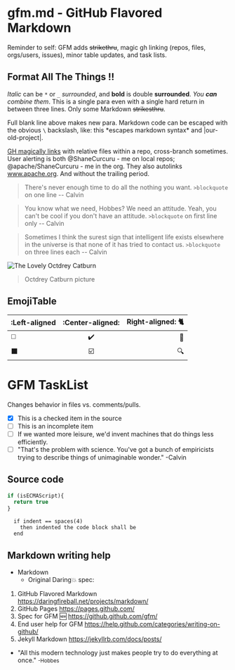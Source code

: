 # gfm.md - GitHub Flavored Markdown

Reminder to self: GFM adds ~~strikethru~~, magic gh linking (repos, files,
orgs/users, issues), minor table updates, and task lists.

## Format All The Things :bangbang:

*Italic* can be `*` or `_` _surrounded_, and **bold** is double **surrounded**.
_You **can** combine them_. This is a single para even with a single hard
return in between three lines.  Only some Markdown ~~strikesthru~~.

Full blank line above makes new para.  Markdown code can be escaped 
with the obvious `\` backslash, like: this \*escapes markdown syntax\* and \|our-old-project\|.

[GH magically links](bootstrap3.html) with relative files within a repo, cross-branch sometimes.
User alerting is both @ShaneCurcuru - me on local repos; @apache/ShaneCurcuru - me in the org.  They also autolinks www.apache.org.  And without the trailing period.

> There's never enough time to do all the nothing you want. `>blockquote` on one line -- Calvin 

> You know what we need, Hobbes? We need an attitude. Yeah, you can't 
be cool if you don't have an attitude.	`>blockquote` on first line only -- Calvin

> Sometimes I think the surest sign that intelligent life exists 
> elsewhere in the universe is that none of it has tried to 
> contact us. `>blockquote` on three lines each -- Calvin

![The Lovely Octdrey Catburn](https://octodex.github.com/images/octdrey-catburn.jpg)
> Octdrey Catburn picture

## EmojiTable

| :Left-aligned | :Center-aligned: | Right-aligned: :cat2: |
| :---         |     :---:      |          ---: |
| :white_medium_square:   | :heavy_check_mark:     | :cake:    |
| :black_large_square:     | :ballot_box_with_check:      | :mag:      |

# GFM TaskList

Changes behavior in files vs. comments/pulls.

- [x] This is a checked item in the source
- [ ] This is an incomplete item
- [ ] If we wanted more leisure, we'd invent machines that do things less efficiently.
- [ ] "That's the problem with science. You've got a bunch of empiricists trying to describe things of unimaginable wonder." -Calvin 

## Source code

```javascript
if (isECMAScript){
  return true
}
```

      if indent == spaces(4)
        then indented the code block shall be
      end


## Markdown writing help

- Markdown
  - Original Daring:boom: spec:

1. GitHub Flavored Markdown https://daringfireball.net/projects/markdown/
  1. GitHub Pages https://pages.github.com/
  1. Spec for GFM :new: https://github.github.com/gfm/
  1. End user help for GFM https://help.github.com/categories/writing-on-github/
  1. Jekyll Markdown https://jekyllrb.com/docs/posts/

* "All this modern technology just makes people try to do everything at once." <small>-Hobbes</small> 

